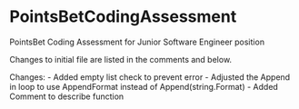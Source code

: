 # PointsBetCodingAssessment
PointsBet Coding Assessment for Junior Software Engineer position

Changes to initial file are listed in the comments and below.

Changes:
        - Added empty list check to prevent error
        - Adjusted the Append in loop to use AppendFormat instead of Append(string.Format)
        - Added Comment to describe function
